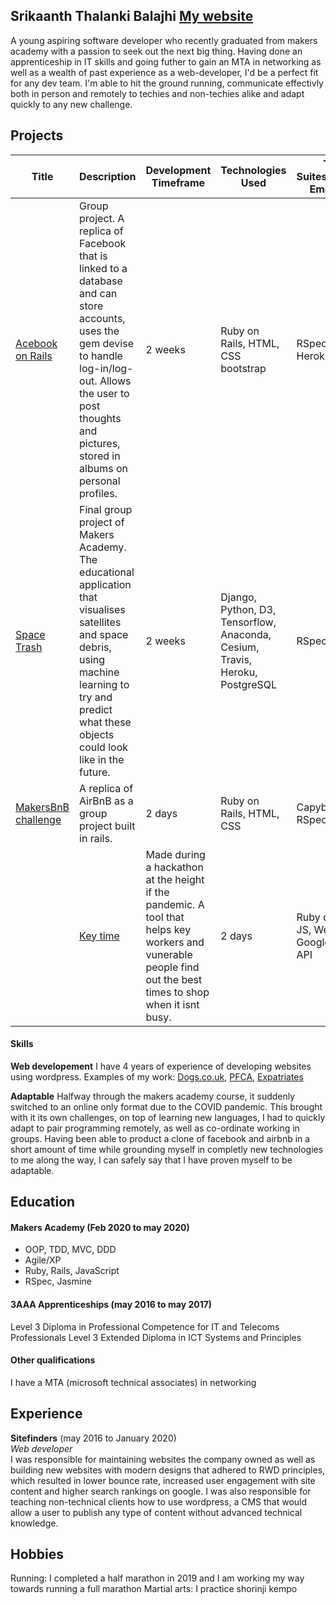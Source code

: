 ## Srikaanth Thalanki Balajhi <a href="https://srikaanth.com/">My website</a>

A young aspiring software developer who recently graduated from makers academy with a passion to seek out the next big thing. Having done an apprenticeship in IT skills and going futher to gain an MTA in networking as well as a wealth of past experience as a web-developer, I'd be a perfect fit for any dev team. I'm able to hit the ground running, communicate effectivly both in person and remotely to techies and non-techies alike and adapt quickly to any new challenge.

## Projects
| Title | Description | Development Timeframe | Technologies Used | Test Suites/CIs/CDs Employed |
|--|--|--|--|--|
|<a href="https://github.com/lilawalker/acebook-smooth-railing">Acebook on Rails</a> | Group project. A replica of Facebook that is linked to a database and can store accounts, uses the gem devise to handle log-in/log-out. Allows the user to post thoughts and pictures, stored in albums on personal profiles. | 2 weeks | Ruby on Rails, HTML, CSS bootstrap | RSpec, Travis, Heroku |
|<a href="https://github.com/The-Mech-Squad/the_mech_squad">Space Trash</a> | Final group project of Makers Academy. The educational application that visualises satellites and space debris, using machine learning to try and predict what these objects could look like in the future. | 2 weeks | Django, Python, D3, Tensorflow, Anaconda, Cesium, Travis, Heroku, PostgreSQL | RSpec|
  |<a href="https://github.com/WilliamJGrace/Makersbnb">MakersBnB challenge</a> | A replica of AirBnB as a group project built in rails. | 2 days | Ruby on Rails, HTML, CSS | Capybara, RSpec, Travis|
    |<a href="https://github.com/jlblumberg/hfh-groceries">Key time</a> | Made during a hackathon at the height if the pandemic. A tool that helps key workers and vunerable people find out the best times to shop when it isnt busy. | 2 days | Ruby on Rails, JS, Webpack, Google maps API | rubocop, RSpec, Travis|


#### Skills
**Web developement**
I have 4 years of experience of developing websites using wordpress. Examples of my work: <a href="https://www.dogs.co.uk/">Dogs.co.uk</a>, <a href="https://www.pfca.org.uk/">PFCA</a>, <a href="https://www.expatriates.co.uk/">Expatriates</a>

**Adaptable**
Halfway through the makers academy course, it suddenly switched to an online only format due to the COVID pandemic. This brought with it its own challenges, on top of learning new languages, I had to quickly adapt to pair programming remotely, as well as co-ordinate working in groups. Having been able to product a clone of facebook and airbnb in a short amount of time while grounding myself in completly new technologies to me along the way, I can safely say that I have proven myself to be adaptable.

## Education

#### Makers Academy (Feb 2020 to may 2020)

- OOP, TDD, MVC, DDD
- Agile/XP
- Ruby, Rails, JavaScript
- RSpec, Jasmine

#### 3AAA Apprenticeships (may 2016 to may 2017)
Level 3 Diploma in Professional Competence for IT and Telecoms Professionals
Level 3 Extended Diploma in ICT Systems and Principles


#### Other qualifications
I have a MTA (microsoft technical associates) in networking

## Experience

**Sitefinders** (may 2016 to January 2020)    
*Web developer*  
I was responsible for maintaining websites the company owned as well as building new websites with modern designs that adhered to RWD principles, which resulted in lower bounce rate, increased user engagement with site content and higher search rankings on google. I was also responsible for teaching non-technical clients how to use wordpress, a CMS that would allow a user to publish any type of content without advanced technical knowledge.


## Hobbies
Running: I completed a half marathon in 2019 and I am working my way towards running a full marathon
Martial arts: I practice shorinji kempo
